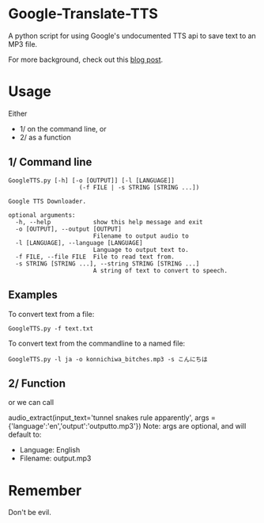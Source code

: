 Google-Translate-TTS
====================

A python script for using Google's undocumented TTS api to save text to an MP3 file.

For more background, check out this [blog post](http://www.hung-truong.com/blog/2013/04/26/hacking-googles-text-to-speech-api/).

Usage
=====
 Either
 - 1/ on the command line, or
 - 2/ as a function

1/ Command line
---

```
GoogleTTS.py [-h] [-o [OUTPUT]] [-l [LANGUAGE]]
                    (-f FILE | -s STRING [STRING ...])

Google TTS Downloader.

optional arguments:
  -h, --help            show this help message and exit
  -o [OUTPUT], --output [OUTPUT]
                        Filename to output audio to
  -l [LANGUAGE], --language [LANGUAGE]
                        Language to output text to.
  -f FILE, --file FILE  File to read text from.
  -s STRING [STRING ...], --string STRING [STRING ...]
                        A string of text to convert to speech.
```

Examples
---

To convert text from a file:

```
GoogleTTS.py -f text.txt
```

To convert text from the commandline to a named file:

```
GoogleTTS.py -l ja -o konnichiwa_bitches.mp3 -s こんにちは
```

2/ Function
---
or we can call

audio_extract(input_text='tunnel snakes rule apparently', args = {'language':'en','output':'outputto.mp3'})
Note: args are optional, and will default to:
- Language: English
- Filename: output.mp3

Remember
===================
Don't be evil.

